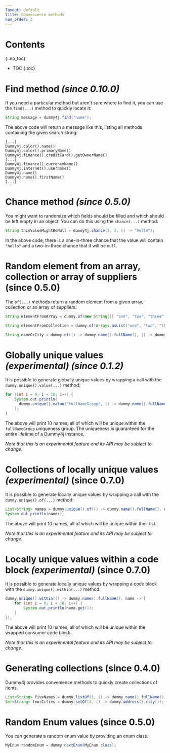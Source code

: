 ```yaml
---
layout: default
title: Convenience methods
nav_order: 3
---
```


# Contents
{:.no_toc}

* TOC
{:toc}

# Find method *(since 0.10.0)*

If you need a particular method but aren't sure where to find it, you can use the `find(...)` method
to quickly locate it:

```java
String message = dummy4j.find("name");
```

The above code will return a message like this, listing all methods containing the given search
string:

```
[...]
Dummy4j.color().name()
Dummy4j.color().primaryName()
Dummy4j.finance().creditCard().getOwnerName()
[...]
Dummy4j.finance().currencyName()
Dummy4j.internet().username()
Dummy4j.name()
Dummy4j.name().firstName()
[...]
```

# Chance method *(since 0.5.0)*

You might want to randomize which fields should be filled and which should be left empty in an object.
You can do this using the `chance(...)` method:
```java
String thisValueMightBeNull = dummy4j.chance(1, 3, () -> "hello");
```    

In the above code, there is a one-in-three chance that the value will contain `"hello"` and a two-in-three chance that
it will be `null`.

# Random element from an array, collection or array of suppliers (since 0.5.0)

The `of(...)` methods return a random element from a given array, collection or an array of suppliers.

```java
String elementFromArray = dummy.of(new String[]{ "one", "two", "three" });

String elementFromCollection = dummy.of(Arrays.asList("one", "two", "three"));

String nameOrCity = dummy.of(() -> dummy.name().fullName(), () -> dummy.address().city());
```

# Globally unique values *(experimental) (since 0.1.2)*

It is possible to generate globally unique values by wrapping a call with the `dummy.unique().value(...)` method:

```java
for (int i = 0; i < 10; i++) {
    System.out.println(
      dummy.unique().value("fullNameGroup", () -> dummy.name().fullName())
    );
}
```

The above will print 10 names, all of which will be unique within the `fullNameGroup` uniqueness group.
The uniqueness is guaranteed for the entire lifetime of a Dummy4j instance.

*Note that this is an experimental feature and its API may be subject to change.*

# Collections of locally unique values *(experimental)* (since 0.7.0)

It is possible to generate locally unique values by wrapping a call with the `dummy.unique().of(...)` method:
```java
List<String> names = dummy.unique().of(() -> dummy.name().fullName(), name -> dummy.listOf(10, name));
System.out.println(names);
```

The above will print 10 names, all of which will be unique within their list.

*Note that this is an experimental feature and its API may be subject to change.*

# Locally unique values within a code block *(experimental)* (since 0.7.0)
It is possible to generate locally unique values by wrapping a code block with the `dummy.unique().within(...)` method:

```java
dummy.unique().within(() -> dummy.name().fullName(), name -> {
    for (int i = 0; i < 10; i++) {
        System.out.println(name.get());
    }
});
```

The above will print 10 names, all of which will be unique within the wrapped consumer code block.

*Note that this is an experimental feature and its API may be subject to change.*

# Generating collections (since 0.4.0)

Dummy4j provides convenience methods to quickly create collections of items.

```java
List<String> fiveNames = dummy.listOf(5, () -> dummy.name().fullName());
Set<String> fourCities = dummy.setOf(4, () -> dummy.address().city());
```

# Random Enum values (since 0.5.0)

You can generate a random enum value by providing an enum class.

```java
MyEnum randomEnum = dummy.nextEnum(MyEnum.class);
```